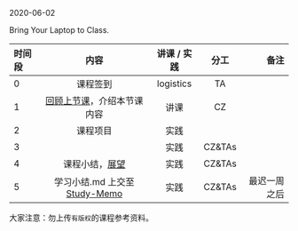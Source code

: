 2020-06-02

Bring Your Laptop to Class. 

| 时间段   |  内容     |  讲课 / 实践     |   分工  |   备注       |
| :---     | :----:    |   :----:    |    :----:    |       ---: |
|   0      | 课程签到     |  logistics   |     TA     |        |
|   1      | [回顾上节课](../WW15/WW15-stis-plan.md)，介绍本节课内容 |    讲课     |   CZ   |      |
|   2      | 课程项目  |  实践    |          |         |
|   3      |   |  实践    |  CZ&TAs  |         |
|   4      | 课程小结，[展望](../WW16/WW16-stis-plan.md)   |  实践    |     CZ&TAs     |      |
|   5      | 学习小结.md 上交至[Study-Memo](../../Study-Memo)   |  实践    |     CZ&TAs     |   最迟一周之后   |


大家注意：勿上传``有版权``的课程参考资料。
